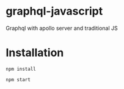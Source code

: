 # graphql-javascript

Graphql with apollo server and traditional JS

# Installation

`npm install`

`npm start`
